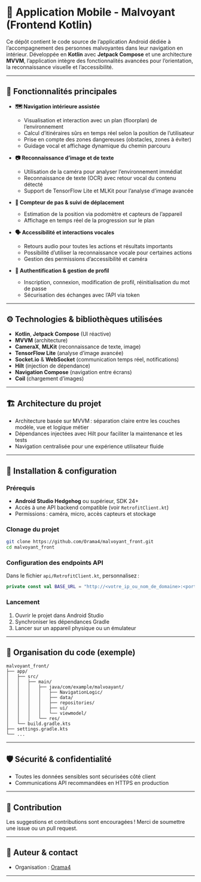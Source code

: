# 📱 Application Mobile - Malvoyant (Frontend Kotlin)

Ce dépôt contient le code source de l’application Android dédiée à l’accompagnement des personnes malvoyantes dans leur navigation en intérieur. Développée en **Kotlin** avec **Jetpack Compose** et une architecture **MVVM**, l’application intègre des fonctionnalités avancées pour l’orientation, la reconnaissance visuelle et l’accessibilité.

---

## 🧩 Fonctionnalités principales

- **🗺️ Navigation intérieure assistée**
  - Visualisation et interaction avec un plan (floorplan) de l’environnement
  - Calcul d’itinéraires sûrs en temps réel selon la position de l’utilisateur
  - Prise en compte des zones dangereuses (obstacles, zones à éviter)
  - Guidage vocal et affichage dynamique du chemin parcouru

- **📷 Reconnaissance d’image et de texte**
  - Utilisation de la caméra pour analyser l’environnement immédiat
  - Reconnaissance de texte (OCR) avec retour vocal du contenu détecté
  - Support de TensorFlow Lite et MLKit pour l’analyse d’image avancée

- **🚶 Compteur de pas & suivi de déplacement**
  - Estimation de la position via podomètre et capteurs de l’appareil
  - Affichage en temps réel de la progression sur le plan

- **🗣️ Accessibilité et interactions vocales**
  - Retours audio pour toutes les actions et résultats importants
  - Possibilité d’utiliser la reconnaissance vocale pour certaines actions
  - Gestion des permissions d’accessibilité et caméra

- **🔑 Authentification & gestion de profil**
  - Inscription, connexion, modification de profil, réinitialisation du mot de passe
  - Sécurisation des échanges avec l’API via token

---

## ⚙️ Technologies & bibliothèques utilisées

- **Kotlin**, **Jetpack Compose** (UI réactive)
- **MVVM** (architecture)
- **CameraX**, **MLKit** (reconnaissance de texte, image)
- **TensorFlow Lite** (analyse d’image avancée)
- **Socket.io** & **WebSocket** (communication temps réel, notifications)
- **Hilt** (injection de dépendance)
- **Navigation Compose** (navigation entre écrans)
- **Coil** (chargement d’images)

---

## 🏗️ Architecture du projet

- Architecture basée sur MVVM : séparation claire entre les couches modèle, vue et logique métier
- Dépendances injectées avec Hilt pour faciliter la maintenance et les tests
- Navigation centralisée pour une expérience utilisateur fluide

---

## 🚀 Installation & configuration

### Prérequis

- **Android Studio Hedgehog** ou supérieur, SDK 24+
- Accès à une API backend compatible (voir `RetrofitClient.kt`)
- Permissions : caméra, micro, accès capteurs et stockage

### Clonage du projet

```bash
git clone https://github.com/Orama4/malvoyant_front.git
cd malvoyant_front
```

### Configuration des endpoints API

Dans le fichier `api/RetrofitClient.kt`, personnalisez :

```kotlin
private const val BASE_URL = "http://<votre_ip_ou_nom_de_domaine>:<port>/api/"
```

### Lancement

1. Ouvrir le projet dans Android Studio
2. Synchroniser les dépendances Gradle
3. Lancer sur un appareil physique ou un émulateur

---

## 📂 Organisation du code (exemple)

```
malvoyant_front/
├── app/
│   ├── src/
│   │   ├── main/
│   │   │   ├── java/com/example/malvoayant/
│   │   │   │   ├── NavigationLogic/
│   │   │   │   ├── data/
│   │   │   │   ├── repositories/
│   │   │   │   ├── ui/
│   │   │   │   └── viewmodel/
│   │   │   └── res/
│   └── build.gradle.kts
├── settings.gradle.kts
└── ...
```

---

## 🛡️ Sécurité & confidentialité

- Toutes les données sensibles sont sécurisées côté client
- Communications API recommandées en HTTPS en production

---

## 🤝 Contribution

Les suggestions et contributions sont encouragées ! Merci de soumettre une issue ou un pull request.

---

## 👤 Auteur & contact

- Organisation : [Orama4](https://github.com/Orama4)

---
